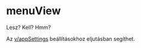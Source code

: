 # menuView

Lesz? Kell? Hmm?

Az [v/appSettings](appSettings.md) beállításokhoz eljutásban segíthet.

